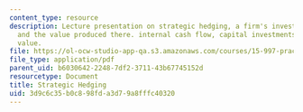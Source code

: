 ```yaml
---
content_type: resource
description: Lecture presentation on strategic hedging, a firm's investment programs
  and the value produced there. internal cash flow, capital investments, and shareholder
  value.
file: https://ol-ocw-studio-app-qa.s3.amazonaws.com/courses/15-997-practice-of-finance-advanced-corporate-risk-management-spring-2009/3d9c6c35b0c898fda3d79a8fffc40320_MIT15_997s09_lec04_3.pdf
file_type: application/pdf
parent_uid: b6030642-2248-7df2-3711-43b67745152d
resourcetype: Document
title: Strategic Hedging
uid: 3d9c6c35-b0c8-98fd-a3d7-9a8fffc40320
---
```

